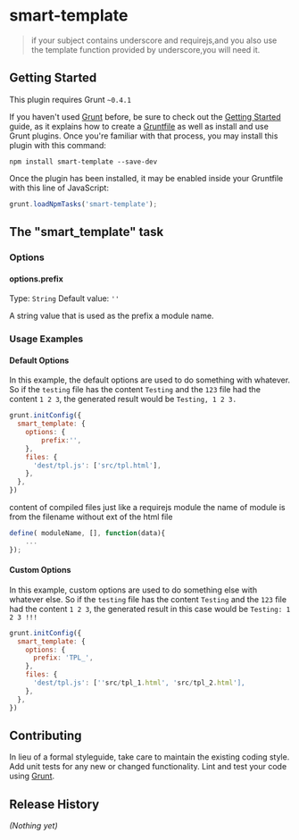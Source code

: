 # smart-template

> if your subject contains underscore and requirejs,and you also use the template function provided by underscore,you will need it.


## Getting Started
This plugin requires Grunt `~0.4.1`

If you haven't used [Grunt](http://gruntjs.com/) before, be sure to check out the [Getting Started](http://gruntjs.com/getting-started) guide, as it explains how to create a [Gruntfile](http://gruntjs.com/sample-gruntfile) as well as install and use Grunt plugins. Once you're familiar with that process, you may install this plugin with this command:

```shell
npm install smart-template --save-dev
```

Once the plugin has been installed, it may be enabled inside your Gruntfile with this line of JavaScript:

```js
grunt.loadNpmTasks('smart-template');
```

## The "smart_template" task


### Options

#### options.prefix
Type: `String`
Default value: `''`

A string value that is used as the prefix a module name.

### Usage Examples

#### Default Options
In this example, the default options are used to do something with whatever. So if the `testing` file has the content `Testing` and the `123` file had the content `1 2 3`, the generated result would be `Testing, 1 2 3.`

```js
grunt.initConfig({
  smart_template: {
    options: {
		prefix:'',
	},
    files: {
      'dest/tpl.js': ['src/tpl.html'],
    },
  },
})
```
content of compiled files just like a requirejs module
the name of module is from the filename without ext of the html file 
```js
define( moduleName, [], function(data){ 
	... 
});
```
#### Custom Options
In this example, custom options are used to do something else with whatever else. So if the `testing` file has the content `Testing` and the `123` file had the content `1 2 3`, the generated result in this case would be `Testing: 1 2 3 !!!`

```js
grunt.initConfig({
  smart_template: {
    options: {
      prefix: 'TPL_',
    },
    files: {
      'dest/tpl.js': [''src/tpl_1.html', 'src/tpl_2.html'],
    },
  },
})
```

## Contributing
In lieu of a formal styleguide, take care to maintain the existing coding style. Add unit tests for any new or changed functionality. Lint and test your code using [Grunt](http://gruntjs.com/).

## Release History
_(Nothing yet)_
